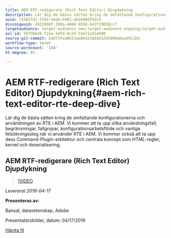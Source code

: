 ```yaml
---
title: AEM RTF-redigerare (Rich Text Editor) Djupdykning
description: Lär dig de bästa sätten kring de omfattande konfigurationerna och användningen av RTE i AEM. Vi kommer att ta upp olika användningsfall, begränsningar, fallgropar, konfigurationsarbetsflöde och vanliga felsökningssteg när vi använder RTE i AEM. Vi kommer också att ta upp dess Command-Plugin-arkitektur och centrala koncept som HTML-regler, kernel och deserialisering.
uuid: c55837d1-5703-44a9-b901-ab2e68d75dcb
discoiquuid: d4220ddf-360a-4068-9558-b42f29038cc7
targetaudience: target-audience new;target-audience ongoing;target-audience upgrader
exl-id: 55f9bb36-f1ba-4dfd-8c2d-54e71ad1e9d0
source-git-commit: bdd73fea8b33aa0bd25d8de5295808a6aa9911bd
workflow-type: tm+mt
source-wordcount: '134'
ht-degree: 0%

---
```


# AEM RTF-redigerare (Rich Text Editor) Djupdykning{#aem-rich-text-editor-rte-deep-dive}

Lär dig de bästa sätten kring de omfattande konfigurationerna och användningen av RTE i AEM. Vi kommer att ta upp olika användningsfall, begränsningar, fallgropar, konfigurationsarbetsflöde och vanliga felsökningssteg när vi använder RTE i AEM. Vi kommer också att ta upp dess Command-Plugin-arkitektur och centrala koncept som HTML-regler, kernel och deserialisering.

## AEM RTF-redigerare (Rich Text Editor) Djupdykning

>[!VIDEO](https://video.tv.adobe.com/v/27087/?quality=9)

*Levererat 2019-04-17*

**Presenteras av:**

 Bansal, datavetenskap, Adobe

Presentatörsbilder, datum: 04/17/2019

[Hämta fil](assets/aem-gems-aem-rte-04172019.pdf)

